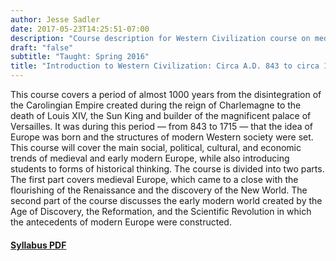 ```yaml
---
author: Jesse Sadler
date: 2017-05-23T14:25:51-07:00
description: "Course description for Western Civilization course on medieval and early modern Europe"
draft: "false"
subtitle: "Taught: Spring 2016"
title: "Introduction to Western Civilization: Circa A.D. 843 to circa 1715"
---
```


This course covers a period of almost 1000 years from the disintegration of the Carolingian Empire created during the reign of Charlemagne to the death of Louis XIV, the Sun King and builder of the magnificent palace of Versailles. It was during this period — from 843 to 1715 — that the idea of Europe was born and the structures of modern Western society were set. This course will cover the main social, political, cultural, and economic trends of medieval and early modern Europe, while also introducing students to forms of historical thinking. The course is divided into two parts. The first part covers medieval Europe, which came to a close with the flourishing of the Renaissance and the discovery of the New World. The second part of the course discusses the early modern world created by the Age of Discovery, the Reformation, and the Scientific Revolution in which the antecedents of modern Europe were constructed.

#### [Syllabus PDF](http://localhost:1313/img/Sadler-1B-Syllabus-S16.pdf)

<!--more-->